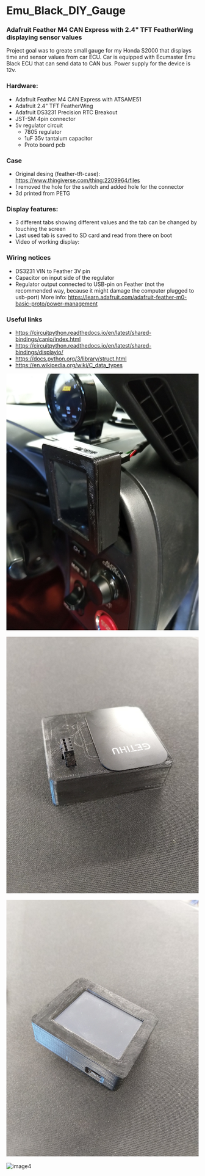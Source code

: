 # Emu_Black_DIY_Gauge
### Adafruit Feather M4 CAN Express with 2.4" TFT FeatherWing displaying sensor values 

Project goal was to greate small gauge for my Honda S2000 that displays time and sensor values from car ECU. 
Car is equipped with Ecumaster Emu Black ECU that can send data to CAN bus. Power supply for the device is 12v. 

### Hardware: 
- Adafruit Feather M4 CAN Express with ATSAME51 
- Adafruit 2.4" TFT FeatherWing 
- Adafruit DS3231 Precision RTC Breakout 
- JST-SM 4pin connector
- 5v regulator circuit
  - 7805 regulator
  - 1uF 35v tantalum capacitor
  - Proto board pcb
 
### Case
- Original desing (feather-tft-case): https://www.thingiverse.com/thing:2209964/files
- I removed the hole for the switch and added hole for the connector
- 3d printed from PETG

### Display features: 
- 3 different tabs showing different values and the tab can be changed by touching the screen
- Last used tab is saved to SD card and read from there on boot 
- Video of working display: 

### Wiring notices
- DS3231 VIN to Feather 3V pin
- Capacitor on input side of the regulator 
- Regulator output connected to USB-pin on Feather (not the recommended way, because it might damage the computer plugged to usb-port)
More info: https://learn.adafruit.com/adafruit-feather-m0-basic-proto/power-management

### Useful links
- https://circuitpython.readthedocs.io/en/latest/shared-bindings/canio/index.html
- https://circuitpython.readthedocs.io/en/latest/shared-bindings/displayio/
- https://docs.python.org/3/library/struct.html
- https://en.wikipedia.org/wiki/C_data_types

![image1](/Images/IMG_20210524_143746.jpg)

![image2](/Images/IMG_20210524_143809.jpg)

![image3](/Images/IMG_20210524_143826.jpg)

![image4](/Images/IMG_20210331_225259.jpg)
